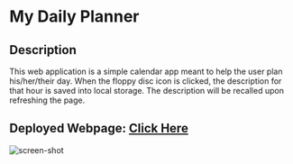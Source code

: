 # My Daily Planner

## Description
This web application is a simple calendar app meant to help the user plan his/her/their day. When the floppy disc icon is clicked, the description for that hour is saved into local storage. The description will be recalled upon refreshing the page.

## Deployed Webpage: [Click Here](https://krchandler27.github.io/daily-planner/)

![screen-shot](https://user-images.githubusercontent.com/116527506/210157455-38c329de-1e88-480e-9f11-c1b28f7f5aae.JPG)
